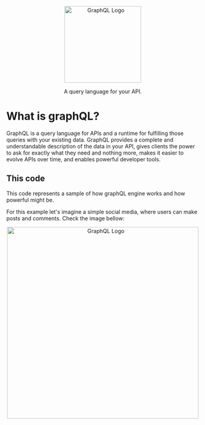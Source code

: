 <p align="center">
  <a href="https://graphql.org/" target="blank"><img src="https://upload.wikimedia.org/wikipedia/commons/thumb/1/17/GraphQL_Logo.svg/1200px-GraphQL_Logo.svg.png" width="200" alt="GraphQL Logo" /></a>
</p>

  <p align="center">A query language for your API.</p>
    <p align="center">

# What is graphQL?
GraphQL is a query language for APIs and a runtime for fulfilling those queries with your existing data. GraphQL provides a complete and understandable description of the data in your API, gives clients the power to ask for exactly what they need and nothing more, makes it easier to evolve APIs over time, and enables powerful developer tools.

## This code ##
This code represents a sample of how graphQL engine works and how powerful might be.

For this example let's imagine a simple social media, where users can make posts and comments. Check the image bellow:

<p align="center">
  <a href="https://ibb.co/sWMHVTz" target="blank"><img src="https://i.ibb.co/y4bSQz7/flow.png" width="500" alt="GraphQL Logo" /></a>
</p>